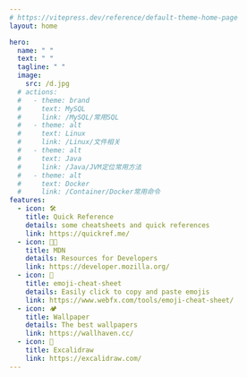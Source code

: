 ```yaml
---
# https://vitepress.dev/reference/default-theme-home-page
layout: home

hero:
  name: " "
  text: " "
  tagline: " "
  image:
    src: /d.jpg
  # actions:
  #   - theme: brand
  #     text: MySQL
  #     link: /MySQL/常用SQL
  #   - theme: alt
  #     text: Linux
  #     link: /Linux/文件相关
  #   - theme: alt
  #     text: Java
  #     link: /Java/JVM定位常用方法
  #   - theme: alt
  #     text: Docker
  #     link: /Container/Docker常用命令
features:
  - icon: 🛠️
    title: Quick Reference
    details: some cheatsheets and quick references
    link: https://quickref.me/
  - icon: 🧑‍💻
    title: MDN
    details: Resources for Developers
    link: https://developer.mozilla.org/
  - icon: 🫰
    title: emoji-cheat-sheet
    details: Easily click to copy and paste emojis
    link: https://www.webfx.com/tools/emoji-cheat-sheet/
  - icon: 🏕️
    title: Wallpaper
    details: The best wallpapers
    link: https://wallhaven.cc/
  - icon: 🎨
    title: Excalidraw
    link: https://excalidraw.com/
---
```


